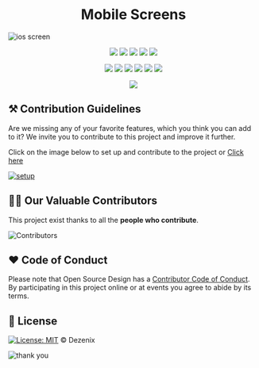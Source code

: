 <h1 align="center"> Mobile Screens</h1>

![ios screen](https://user-images.githubusercontent.com/79747022/138320579-11bd56f7-5dcb-4540-85db-d952249422b7.png)

<div align="center">

<a href="https://github.com/Dezenix/ios-screens"><img src="https://badges.frapsoft.com/os/v1/open-source.svg?v=103"></a>
<a href="https://github.com/Dezenix/ios-screens"><img src="https://img.shields.io/badge/Built%20by-Designers-0059b3"></a>
<a href="https://github.com/Dezenix/ios-screens"><img src="https://img.shields.io/static/v1.svg?label=Contributions&message=Welcome&color=aqua"></a>
<a href="https://github.com/smaranjitghose/"><img src="https://img.shields.io/badge/Maintained%3F-yes-brightgreen.svg?v=103"></a>
<a href="https://github.com/Dezenix/ios-screens/blob/master/LICENSE"><img src="https://img.shields.io/badge/license-MIT-blue.svg?v=103"></a>

<a href="https://github.com/Dezenix/ios-screens/graphs/contributors"><img src="https://img.shields.io/github/contributors/Dezenix/ios-screens?color=brightgreen"></a>
<a href="https://github.com/Dezenix/ios-screens/stargazers"><img src="https://img.shields.io/github/stars/Dezenix/ios-screens?color=0059b3"></a>
<a href="https://github.com/Dezenix/ios-screens/network/members"><img src="https://img.shields.io/github/forks/Dezenix/ios-screens?color=aqua"></a>
<a href="https://github.com/Dezenix/ios-screens/issues?q=is%3Aissue+is%3Aclosed"><img src="https://img.shields.io/github/issues-closed-raw/Dezenix/ios-screens?color=aqua"></a>
<a href="https://github.com/Dezenix/ios-screens/pulls"><img src="https://img.shields.io/github/issues-pr/Dezenix/ios-screens?color=brightgreen"></a>
<a href="https://github.com/Dezenix/ios-screens/pulls?q=is%3Apr+is%3Aclosed"><img src="https://img.shields.io/github/issues-pr-closed-raw/Dezenix/ios-screens?color=0059b3"></a>
<!-- <a href="https://github.com/Dezenix/ios-screens/issues"><img src="https://img.shields.io/github/issues/Dezenix/ios-screens?color=0059b3"></a> -->
<img src="https://user-images.githubusercontent.com/73097560/115834477-dbab4500-a447-11eb-908a-139a6edaec5c.gif">
  
</div>

##  ⚒️ Contribution Guidelines

Are we missing any of your favorite features, which you think you can add to it? We invite you to contribute to this project and improve it further.

Click on the image below to set up and contribute to the project or [Click here](https://github.com/Dezenix/.github/blob/main/CONTRIBUTING.md)

[![setup](https://user-images.githubusercontent.com/79747022/138320947-b57dc0fe-6ef1-4198-90c2-b1390c924d57.png)](https://github.com/Dezenix/.github/blob/main/CONTRIBUTING.md)

## 👨‍💻 Our Valuable Contributors

This project exist thanks to all the **people who contribute**.

![Contributors](https://contributors-img.web.app/image?repo=Dezenix/mobile-screens)

## ❤️ Code of Conduct

Please note that Open Source Design has a [Contributor Code of Conduct](https://github.com/Dezenix/.github/blob/main/CODE_OF_CONDUCT.md). By participating in this project online or at events you agree to abide by its terms.

## 📜 License

[![License: MIT](https://img.shields.io/badge/License-MIT-yellow.svg)](./LICENSE) © Dezenix

![thank you](https://user-images.githubusercontent.com/79747022/138321001-1ad01561-2d20-4ede-9158-1e43cb4d6507.png)
